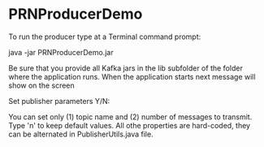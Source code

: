 # PRNProducerDemo
To run the producer type at a Terminal command prompt:

java -jar PRNProducerDemo.jar

Be sure that you provide all Kafka jars in the lib subfolder of the folder where the application runs. 
When the application starts next message will show on the screen

Set publisher parameters Y/N:

You can set only (1) topic name and (2) number of messages to transmit. Type 'n' to keep default values.
All othe properties are hard-coded, they can be alternated in PublisherUtils.java file.

